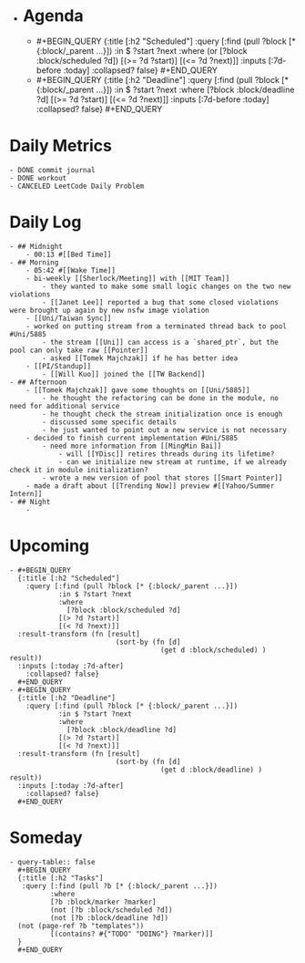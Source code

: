 - # Agenda
	- #+BEGIN_QUERY
	  {:title [:h2 "Scheduled"]
	    :query [:find (pull ?block [* {:block/_parent ...}])
	            :in $ ?start ?next
	            :where
	            (or
	              [?block :block/scheduled ?d])
	            [(>= ?d ?start)]
	            [(<= ?d ?next)]]
	  :inputs [:7d-before :today]
	    :collapsed? false}
	  #+END_QUERY
	- #+BEGIN_QUERY
	  {:title [:h2 "Deadline"]
	    :query [:find (pull ?block [* {:block/_parent ...}])
	            :in $ ?start ?next
	            :where
	              [?block :block/deadline ?d]
	            [(>= ?d ?start)]
	            [(<= ?d ?next)]]
	    :inputs [:7d-before :today]
	    :collapsed? false}
	  #+END_QUERY
# Daily Metrics
	- DONE commit journal
	- DONE workout
	- CANCELED LeetCode Daily Problem
# Daily Log
	- ## Midnight
		- 00:13 #[[Bed Time]]
	- ## Morning
		- 05:42 #[[Wake Time]]
		- bi-weekly [[Sherlock/Meeting]] with [[MIT Team]]
			- they wanted to make some small logic changes on the two new violations
			- [[Janet Lee]] reported a bug that some closed violations were brought up again by new nsfw image violation
		- [[Uni/Taiwan Sync]]
		- worked on putting stream from a terminated thread back to pool #Uni/5885
			- the stream [[Uni]] can access is a `shared_ptr`, but the pool can only take raw [[Pointer]]
			- asked [[Tomek Majchzak]] if he has better idea
		- [[PI/Standup]]
			- [[Will Kuo]] joined the [[TW Backend]]
	- ## Afternoon
		- [[Tomek Majchzak]] gave some thoughts on [[Uni/5885]]
			- he thought the refactoring can be done in the module, no need for additional service
			- he thought check the stream initialization once is enough
			- discussed some specific details
			- he just wanted to point out a new service is not necessary
		- decided to finish current implementation #Uni/5885
			- need more information from [[MingMin Bai]]
				- will [[YDisc]] retires threads during its lifetime?
				- can we initialize new stream at runtime, if we already check it in module initialization?
			- wrote a new version of pool that stores [[Smart Pointer]]
		- made a draft about [[Trending Now]] preview #[[Yahoo/Summer Intern]]
	- ## Night
		-
# Upcoming
	- #+BEGIN_QUERY
	  {:title [:h2 "Scheduled"]
	    :query [:find (pull ?block [* {:block/_parent ...}])
	            :in $ ?start ?next
	            :where
	              [?block :block/scheduled ?d]
	            [(> ?d ?start)]
	            [(< ?d ?next)]]
	  :result-transform (fn [result]
	                          (sort-by (fn [d]
	                                     (get d :block/scheduled) ) result))    
	  :inputs [:today :7d-after]
	    :collapsed? false}
	  #+END_QUERY
	- #+BEGIN_QUERY
	  {:title [:h2 "Deadline"]
	    :query [:find (pull ?block [* {:block/_parent ...}])
	            :in $ ?start ?next
	            :where
	              [?block :block/deadline ?d]
	            [(> ?d ?start)]
	            [(< ?d ?next)]]
	  :result-transform (fn [result]
	                          (sort-by (fn [d]
	                                     (get d :block/deadline) ) result))    
	  :inputs [:today :7d-after]
	    :collapsed? false}
	  #+END_QUERY
# Someday
	- query-table:: false
	  #+BEGIN_QUERY
	  {:title [:h2 "Tasks"]
	   :query [:find (pull ?b [* {:block/_parent ...}])
	          :where
	          [?b :block/marker ?marker]
	          (not [?b :block/scheduled ?d])
	          (not [?b :block/deadline ?d])
	  (not (page-ref ?b "templates"))
	          [(contains? #{"TODO" "DOING"} ?marker)]]
	  }
	  #+END_QUERY